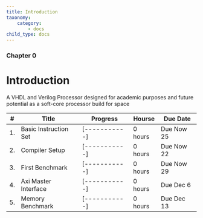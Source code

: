 ```yaml
---
title: Introduction
taxonomy:
    category:
        - docs
child_type: docs
---
```


### Chapter 0

# Introduction

A VHDL and Verilog Processor designed for academic purposes and future potential as a soft-core processor build for space

|#|Title|Progress|Hourse|Due Date|
|---|---|-------|---|---|
|1.| Basic Instruction Set| [-----------]| 0 hours|  Due Now 25|
|2.| Compiler Setup        |[-----------]| 0 hours | Due Now 22|
|3.| First Benchmark       |[-----------]| 0 hours | Due Now 29|
|4.| Axi Master Interface  |[-----------]| 0 hours | Due Dec 6|
|5.| Memory Benchmark      |[-----------]| 0 hours | Due Dec 13|
